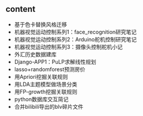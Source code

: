 ﻿## content

- 基于色卡替换风格迁移
- 机器视觉运动控制系列1：face_recognition研究笔记
- 机器视觉运动控制系列2：Arduino舵机控制研究笔记
- 机器视觉运动控制系列3：摄像头控制舵机小记
- 外汇历史数据建库
- Django-APP1：PuLP求解线性规划
- lasso+randomforest预测房价
- 用Apriori挖掘关联规则
- 用LDA主题模型做场景分类
- 用FP-growth挖掘关联规则
- python数据库交互简记
- 合并bilibili导出的blv碎片文件